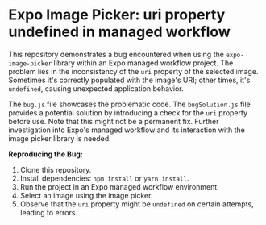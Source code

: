# Expo Image Picker: uri property undefined in managed workflow

This repository demonstrates a bug encountered when using the `expo-image-picker` library within an Expo managed workflow project.  The problem lies in the inconsistency of the `uri` property of the selected image.  Sometimes it's correctly populated with the image's URI; other times, it's `undefined`, causing unexpected application behavior.

The `bug.js` file showcases the problematic code. The `bugSolution.js` file provides a potential solution by introducing a check for the `uri` property before use. Note that this might not be a permanent fix.  Further investigation into Expo's managed workflow and its interaction with the image picker library is needed.

**Reproducing the Bug:**

1. Clone this repository.
2. Install dependencies: `npm install` or `yarn install`.
3. Run the project in an Expo managed workflow environment.
4. Select an image using the image picker.
5. Observe that the `uri` property might be `undefined` on certain attempts, leading to errors.